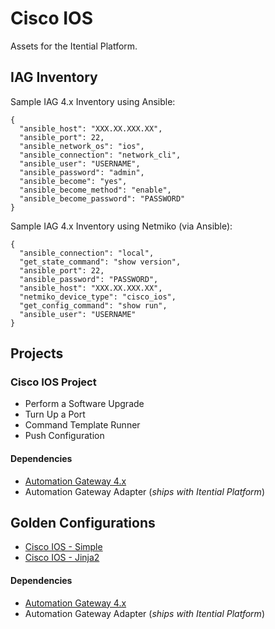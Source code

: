 # Cisco IOS
Assets for the Itential Platform.

## IAG Inventory
Sample IAG 4.x Inventory using Ansible:
```
{
  "ansible_host": "XXX.XX.XXX.XX",
  "ansible_port": 22,
  "ansible_network_os": "ios",
  "ansible_connection": "network_cli",
  "ansible_user": "USERNAME",
  "ansible_password": "admin",
  "ansible_become": "yes",
  "ansible_become_method": "enable",
  "ansible_become_password": "PASSWORD"
}
```

Sample IAG 4.x Inventory using Netmiko (via Ansible):
```
{
  "ansible_connection": "local",
  "get_state_command": "show version",
  "ansible_port": 22,
  "ansible_password": "PASSWORD",
  "ansible_host": "XXX.XX.XXX.XX",
  "netmiko_device_type": "cisco_ios",
  "get_config_command": "show run",
  "ansible_user": "USERNAME"
}
```

## Projects
### Cisco IOS Project
- Perform a Software Upgrade
- Turn Up a Port
- Command Template Runner
- Push Configuration

#### Dependencies
- [Automation Gateway 4.x](https://www.itential.com/automation-gateway/)
- Automation Gateway Adapter (_ships with Itential Platform_)

## Golden Configurations
- [Cisco IOS - Simple](./Golden%20Configurations/Cisco%20IOS%20-%20Simple.json)
- [Cisco IOS - Jinja2](./Golden%20Configurations/Cisco%20IOS%20-%20Jinja2.json)

#### Dependencies
- [Automation Gateway 4.x](https://www.itential.com/automation-gateway/)
- Automation Gateway Adapter (_ships with Itential Platform_)
